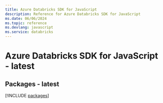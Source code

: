 ```yaml
---
title: Azure Databricks SDK for JavaScript
description: Reference for Azure Databricks SDK for JavaScript
ms.date: 06/06/2024
ms.topic: reference
ms.devlang: javascript
ms.service: databricks
---
```

# Azure Databricks SDK for JavaScript - latest
## Packages - latest
[!INCLUDE [packages](databricks-index.md)]